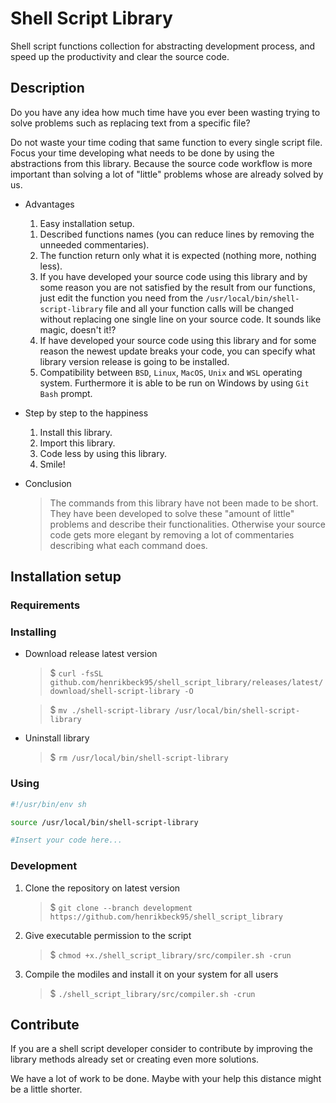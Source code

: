 # Shell Script Library

Shell script functions collection for abstracting development process, and speed up the productivity and clear the source code.

## Description

Do you have any idea how much time have you ever been wasting trying to solve problems such as replacing text from a specific file?

Do not waste your time coding that same function to every single script file. Focus your time developing what needs to be done by using the abstractions from this library. Because the source code workflow is more important than solving a lot of "little" problems whose are already solved by us.

- Advantages
    1. Easy installation setup.
    <!--1. All functions in one single file.-->
    1. Described functions names (you can reduce lines by removing the unneeded commentaries).
    1. The function return only what it is expected (nothing more, nothing less).
    1. If you have developed your source code using this library and by some reason you are not satisfied by the result from our functions, just edit the function you need from the `/usr/local/bin/shell-script-library` file and all your function calls will be changed without replacing one single line on your source code. It sounds like magic, doesn't it!?
    1. If have developed your source code using this library and for some reason the newest update breaks your code, you can specify what library version release is going to be installed.
    1. Compatibility between `BSD`, `Linux`, `MacOS`, `Unix` and `WSL` operating system. Furthermore it is able to be run on Windows by using `Git Bash` prompt.

- Step by step to the happiness
    1. Install this library.
    1. Import this library.
    1. Code less by using this library.
    1. Smile!

- Conclusion
    > The commands from this library have not been made to be short. They have been developed to solve these "amount of little" problems and describe their functionalities. Otherwise your source code gets more elegant by removing a lot of commentaries describing what each command does.

## Installation setup

### Requirements

<!--
- Essentials
    1. [x] Shell interpreter (such as Sh, Bash or ZSH - you can use it from Git Bash on Windows).
    1. [x] AWK.
    1. [x] Cd.
    1. [x] Clear.
    
    1. [x] GNU CoreUtils.
        <!--1. [x] Arch-\->
        1. [x] Cat.
        1. [x] Chmod.
        <!--1. [x] ChRoot-\->
        1. [x] Cp.
        1. [x] Cut.
        1. [x] Date.
        1. [x] DD.
        1. [x] Echo.
        1. [x] Head.
        1. [x] ln.
        1. [x] ls.
        1. [x] Mkdir.
        1. [x] Mv.
        1. [x] Printf.
        1. [x] Pwd.
        1. [x] Rm.
        1. [x] Sort.
        1. [x] Tail.
        <!--1. [x] Tr-\->
        <!--1. [x] Wc-\->

    1. [x] Grep.
    1. [x] Lsblk.
    1. [x] Mkfs.
    1. [x] Mkswap.
    1. [x] Mount.
    1. [x] Print.
    1. [x] Sed.
    1. [x] Swap.
-->

<!-- 
- Extra softwares
    1. [ ] Acpi.
    1. [x] CFDisk.
    1. [ ] cURL or wGET.
    1. [ ] Docker or Podman.
    1. [ ] OpenRC or SystemD.
    1. [ ] Distrobox.
    1. [ ] //notify-send
    1. [ ] Gnome settings
    1. [ ] //BTRFS-progs.
    1. [ ] //BTRFS-utils.
    
    1. [ ] Fc-cache.
    1. [ ] Git.
    1. [ ] ImageMagick.
    1. [ ] Vim.
    
    1. [ ] APK, APT, DNF, Emerge, Pacman, Paru, SlackPKG, YUM or Zypper.
    
    1. [ ] ASDF.
    1. [ ] Node.
    1. [ ] Python - Anaconda.
    1. [ ] Python - Pip.
    1. [ ] Flatpak.
    1. [ ] Snap.
    1. [ ] Rust.
    
    1. [ ] //XDG.
    1. [ ] //XDG-screensaver.
    1. [ ] //XDG-open.
    1. [ ] //XDG-utils.
    
    1. [ ] i3.
    1. [ ] i3wm.
    
    1. [ ] //Gz.
    1. [ ] Tar.
    1. [ ] Xz.
    1. [ ] Zip.
    
    1. [ ] BTRFK.
    1. [ ] Timeshift.
    1. [ ] Snapper.
-->

### Installing

- Download release latest version
    > $ `curl -fsSL github.com/henrikbeck95/shell_script_library/releases/latest/download/shell-script-library -O`

    > $ `mv ./shell-script-library /usr/local/bin/shell-script-library`

- Uninstall library
    > $ `rm /usr/local/bin/shell-script-library`

### Using

```bash
#!/usr/bin/env sh

source /usr/local/bin/shell-script-library

#Insert your code here...
```

### Development

1. Clone the repository on latest version
    > $ `git clone --branch development https://github.com/henrikbeck95/shell_script_library`

1. Give executable permission to the script
    > $ `chmod +x./shell_script_library/src/compiler.sh -crun`
    
1. Compile the modiles and install it on your system for all users
    > $ `./shell_script_library/src/compiler.sh -crun`

## Contribute

If you are a shell script developer consider to contribute by improving the library methods already set or creating even more solutions.

We have a lot of work to be done. Maybe with your help this distance might be a little shorter.
